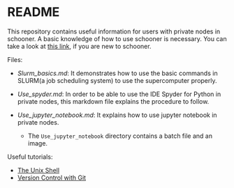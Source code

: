 # README

This repository contains useful information for users with private nodes in schooner. A basic knowledge of how to use schooner is necessary. You can take a look at [this link](https://www.ou.edu/oscer/support/running_jobs_schooner), if you are new to schooner. 

Files:
* *Slurm_basics.md*: It demonstrates how to use the basic commands in SLURM(a job scheduling system) to use the supercomputer properly.

* *Use_spyder.md*: In order to be able to use the IDE Spyder for Python in private nodes, this markdown file explains the procedure to follow. 

* *Use_jupyter_notebook.md*: It explains how to use jupyter notebook in private nodes.

    * The `Use_jupyter_notebook` directory contains a batch file and an image.

Useful tutorials:
* [The Unix Shell](http://swcarpentry.github.io/shell-novice/) 
* [Version Control with Git](http://swcarpentry.github.io/git-novice/)